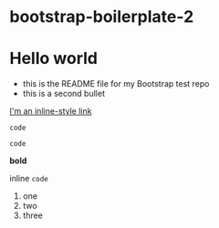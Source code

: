 # bootstrap-boilerplate-2
# Hello world

* this is the README file for my Bootstrap test repo
* this is a second bullet


[I'm an inline-style link](https://www.google.com)


    code

```
code
```

**bold**

inline `code`

1. one
2. two
3. three